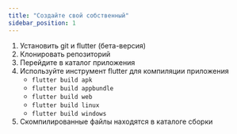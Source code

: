```yaml
---
title: "Создайте свой собственный"
sidebar_position: 1
---
```


1. Установить git и flutter (бета-версия)
2. Клонировать репозиторий
3. Перейдите в каталог приложения
4. Используйте инструмент flutter для компиляции приложения
   * `flutter build apk`
   * `flutter build appbundle`
   * `flutter build web`
   * `flutter build linux`
   * `flutter build windows`
5. Скомпилированные файлы находятся в каталоге сборки
